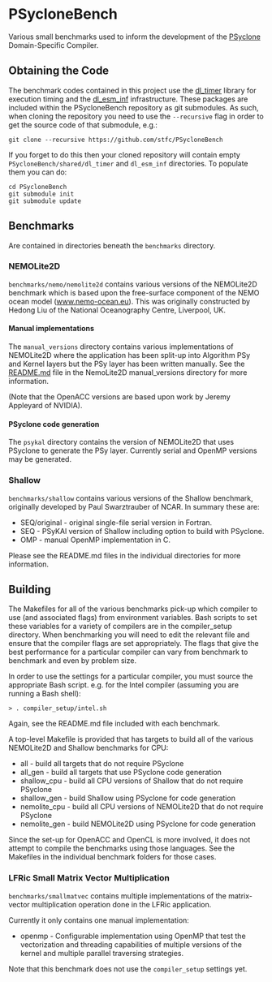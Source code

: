 # PSycloneBench

Various small benchmarks used to inform the development of the
[PSyclone](https://github.com/stfc/psyclone) Domain-Specific Compiler.

## Obtaining the Code ##

The benchmark codes contained in this project use the
[dl_timer](https://bitbucket.org/apeg/dl_timer) library for execution
timing and the [dl_esm_inf](https://github.com/stfc/dl_esm_inf)
infrastructure. These packages are included within the PSycloneBench
repository as git submodules.  As such, when cloning the repository
you need to use the `--recursive` flag in order to get the source code
of that submodule, e.g.:

    git clone --recursive https://github.com/stfc/PSycloneBench

If you forget to do this then your cloned repository will contain
empty `PSycloneBench/shared/dl_timer` and `dl_esm_inf` directories. To
populate them you can do:

    cd PSycloneBench
    git submodule init
    git submodule update

## Benchmarks ##

Are contained in directories beneath the `benchmarks` directory.

### NEMOLite2D ###

`benchmarks/nemo/nemolite2d` contains various versions of the NEMOLite2D
benchmark which is based upon the free-surface component of the NEMO
ocean model (www.nemo-ocean.eu). This was originally constructed
by Hedong Liu of the National Oceanography Centre, Liverpool, UK.

#### Manual implementations ####

The `manual_versions` directory contains various implementations of
NEMOLite2D where the application has been split-up into Algorithm PSy
and Kernel layers but the PSy layer has been written manually.
See the [README.md](benchmarks/nemo/nemolite2d/manual_versions/README.md)
file in the NemoLite2D manual_versions directory for more information.

(Note that the OpenACC versions are based upon work by Jeremy
Appleyard of NVIDIA).

#### PSyclone code generation ####

The `psykal` directory contains the version of NEMOLite2D that uses
PSyclone to generate the PSy layer. Currently serial and OpenMP
versions may be generated.

### Shallow ###

`benchmarks/shallow` contains various versions of the Shallow benchmark,
originally developed by Paul Swarztrauber of NCAR. In summary these are:

* SEQ/original - original single-file serial version in Fortran.
* SEQ - PSyKAl version of Shallow including option to build with PSyclone.
* OMP - manual OpenMP implementation in C.

Please see the README.md files in the individual directories for more
information.

## Building ##

The Makefiles for all of the various benchmarks pick-up which compiler
to use (and associated flags) from environment variables. Bash scripts to
set these variables for a variety of compilers are in the compiler_setup
directory. When benchmarking you will need to edit the relevant file
and ensure that the compiler flags are set appropriately. The flags that
give the best performance for a particular compiler can vary from benchmark
to benchmark and even by problem size.

In order to use the settings for a particular compiler, you must source
the appropriate Bash script. e.g. for the Intel compiler (assuming you are
running a Bash shell):

    > . compiler_setup/intel.sh

Again, see the README.md file included with each benchmark.

A top-level Makefile is provided that has targets to build all of the
various NEMOLite2D and Shallow benchmarks for CPU:

 * all - build all targets that do not require PSyclone
 * all_gen - build all targets that use PSyclone code generation
 * shallow_cpu - build all CPU versions of Shallow that do not require
                 PSyclone
 * shallow_gen - build Shallow using PSyclone for code generation
 * nemolite_cpu - build all CPU versions of NEMOLite2D that do not require
                  PSyclone
 * nemolite_gen - build NEMOLite2D using PSyclone for code generation

Since the set-up for OpenACC and OpenCL is more involved, it does not
attempt to compile the benchmarks using those languages. See the Makefiles
in the individual benchmark folders for those cases.

### LFRic Small Matrix Vector Multiplication ###

`benchmarks/smallmatvec` contains multiple implementations of the
matrix-vector multiplication operation done in the LFRic application. 

Currently it only contains one manual implementation:

 * openmp - Configurable implementation using OpenMP that test the
            vectorization and threading capabilities of multiple versions
            of the kernel and multiple parallel traversing strategies.

Note that this benchmark does not use the `compiler_setup` settings yet.
